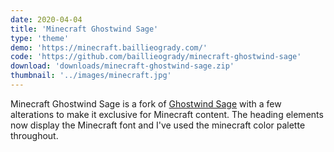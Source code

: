 ```yaml
---
date: 2020-04-04
title: 'Minecraft Ghostwind Sage'
type: 'theme'
demo: 'https://minecraft.baillieogrady.com/'
code: 'https://github.com/baillieogrady/minecraft-ghostwind-sage'
download: 'downloads/minecraft-ghostwind-sage.zip'
thumbnail: '../images/minecraft.jpg'
---
```


Minecraft Ghostwind Sage is a fork of [Ghostwind Sage](https://github.com/baillieogrady/ghostwind-sage) with a few alterations to make it exclusive for Minecraft content. The heading elements now display the Minecraft font and I've used the minecraft color palette throughout.